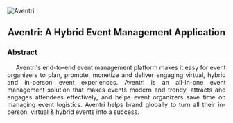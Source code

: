 ![Aventri](https://user-images.githubusercontent.com/102575349/178128460-cf7b9bda-4f83-46d4-b821-7a8104dc6ec5.png)

<h2 align="center"> Aventri: A Hybrid Event Management Application

<h3> Abstract </h3> <i class="fa-solid fa-1"></i>
<p align=justify>
&nbsp;&nbsp;&nbsp;&nbsp; Aventri's end-to-end event management platform makes it easy for event organizers to plan, 
promote, monetize and deliver engaging virtual, hybrid and in-person event experiences.
Aventri is an all-in-one event management solution that makes events modern and trendy, attracts 
and engages attendees effectively, and helps event organizers save time on managing event logistics.
Aventri helps brand globally to turn all their in-person, virtual & hybrid events into a success. 
